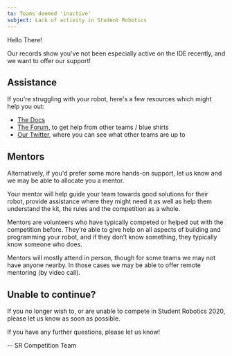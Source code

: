 ```yaml
---
to: Teams deemed 'inactive'
subject: Lack of activity in Student Robotics
---
```


Hello There!

Our records show you've not been especially active on the IDE recently, and we want to offer our support!

## Assistance

If you're struggling with your robot, here's a few resources which might help you out:

- [The Docs](https://studentrobotics.org/docs/)
- [The Forum](https://studentrobotics.org/forum/), to get help from other teams / blue shirts
- [Our Twitter](https://twitter.com/studentrobotics), where you can see what other teams are up to

## Mentors

Alternatively, if you'd prefer some more hands-on support, let us know and we may be able to allocate you a mentor.

Your mentor will help guide your team towards good solutions for their robot,
provide assistance where they might need it as well as help them understand the
kit, the rules and the competition as a whole.

Mentors are volunteers who have typically competed or helped out with the
competition before. They’re able to give help on all aspects of building and
programming your robot, and if they don’t know something, they typically know
someone who does.

Mentors will mostly attend in person, though for some teams we may not have
anyone nearby. In those cases we may be able to offer remote mentoring (by video
call).

## Unable to continue?

If you no longer wish to, or are unable to compete in Student Robotics 2020, please let us know as soon as possible.

If you have any further questions, please let us know!

-- SR Competition Team
